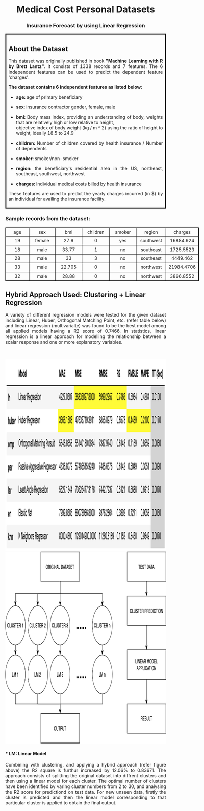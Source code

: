 <div class="lm-Widget p-Widget lm-Panel p-Panel jupyter-widgets widget-container widget-box widget-vbox" data-voila-jupyter-widget=""><div class="lm-Widget p-Widget jupyter-widgets widget-inline-hbox widget-html" style="align-items: center;"><label class="widget-label" title="" style="display: none;"></label><div class="widget-html-content"></div></div><div class="lm-Widget p-Widget jupyter-widgets widget-inline-hbox widget-html"><label class="widget-label" title="" style="display: none;"></label><div class="widget-html-content"><h1><b><center>Medical Cost Personal Datasets</center></b></h1></div></div><div class="lm-Widget p-Widget jupyter-widgets widget-inline-hbox widget-html"><label class="widget-label" title="" style="display: none;"></label><div class="widget-html-content"><h3><center>Insurance Forecast by using Linear Regression</center></h3></div></div><div class="lm-Widget p-Widget jupyter-widgets widget-inline-hbox widget-html" style="align-items: center;"><label class="widget-label" title="" style="display: none;"></label><div class="widget-html-content"></div></div><div class="lm-Widget p-Widget jupyter-widgets widget-inline-hbox widget-html" style="align-items: center;"><label class="widget-label" title="" style="display: none;"></label><div class="widget-html-content"></div></div><div class="lm-Widget p-Widget jupyter-widgets widget-inline-hbox widget-html"><label class="widget-label" title="" style="display: none;"></label><div class="widget-html-content">
<table style="width: 100%; border-collapse: collapse; border-style: solid; border-color: black;" border="2" cellpadding="25">
<tbody>
<tr>
<td style="width: 100%;">
<h2 style="text-align: justify;">About the Dataset</h2>
<p style="text-align: justify;">This dataset was originally published in book <strong>"Machine Learning with R by Brett Lantz"</strong>. It consists of 1338 records and 7 features. The 6 independent features can be used to predict the dependent feature 'charges'.</p>
<p style="text-align: justify;"><strong>The dataset contains 6 independent features as listed below:</strong></p>
<ul style="text-align: justify;">
<li>
<p><strong>age:</strong> age of primary beneficiary</p>
</li>
<li>
<p><strong>sex:</strong> insurance contractor gender, female, male</p>
</li>
<li>
<p><strong>bmi:</strong> Body mass index, providing an understanding of body, weights that are relatively high or low relative to height,<br>objective index of body weight (kg / m ^ 2) using the ratio of height to weight, ideally 18.5 to 24.9</p>
</li>
<li>
<p><strong>children:</strong> Number of children covered by health insurance / Number of dependents</p>
</li>
<li>
<p><strong>smoker:</strong> smoker/non-smoker</p>
</li>
<li>
<p><strong>region:</strong> the beneficiary's residential area in the US, northeast, southeast, southwest, northwest</p>
</li>
<li>
<p><strong>charges:</strong> Individual medical costs billed by health insurance</p>
</li>
</ul>
<p style="text-align: justify;">These features are used to predict the yearly charges incurred (in $) by an individual for availing the insurance facility.</p>
</td>
</tr>
</tbody>
</table>
<h3 style="text-align: justify;">Sample records from the dataset:</h3>
<table style="border-collapse: collapse; width: 455pt; border-style: solid; border-color: black;" border="1" width="455pt" cellspacing="0" cellpadding="0">
<tbody>
<tr style="height: 16.0pt;">
<td style="height: 16pt; width: 84.4375px; text-align: center;" height="67">age</td>
<td style="width: 85.2344px; text-align: center;">sex</td>
<td style="width: 85.3125px; text-align: center;">bmi</td>
<td style="width: 85.5312px; text-align: center;">children</td>
<td style="width: 85.3906px; text-align: center;">smoker</td>
<td style="width: 86.1094px; text-align: center;">region</td>
<td style="width: 86.6406px; text-align: center;">charges</td>
</tr>
<tr style="height: 16pt; text-align: center;">
<td style="height: 16pt; width: 84.4375px; text-align: center;" align="right" height="67">19</td>
<td style="width: 85.2344px; text-align: center;">female</td>
<td style="width: 85.3125px; text-align: center;" align="right">27.9</td>
<td style="width: 85.5312px; text-align: center;" align="right">0</td>
<td style="width: 85.3906px; text-align: center;">yes</td>
<td style="width: 86.1094px; text-align: center;">southwest</td>
<td style="width: 86.6406px; text-align: center;" align="right">16884.924</td>
</tr>
<tr style="height: 16pt; text-align: center;">
<td style="height: 16pt; width: 84.4375px; text-align: center;" align="right" height="67">18</td>
<td style="width: 85.2344px; text-align: center;">male</td>
<td style="width: 85.3125px; text-align: center;" align="right">33.77</td>
<td style="width: 85.5312px; text-align: center;" align="right">1</td>
<td style="width: 85.3906px; text-align: center;">no</td>
<td style="width: 86.1094px; text-align: center;">southeast</td>
<td style="width: 86.6406px; text-align: center;" align="right">1725.5523</td>
</tr>
<tr style="height: 16pt; text-align: center;">
<td style="height: 16pt; width: 84.4375px; text-align: center;" align="right" height="67">28</td>
<td style="width: 85.2344px; text-align: center;">male</td>
<td style="width: 85.3125px; text-align: center;" align="right">33</td>
<td style="width: 85.5312px; text-align: center;" align="right">3</td>
<td style="width: 85.3906px; text-align: center;">no</td>
<td style="width: 86.1094px; text-align: center;">southeast</td>
<td style="width: 86.6406px; text-align: center;" align="right">4449.462</td>
</tr>
<tr style="height: 16pt; text-align: center;">
<td style="height: 16pt; width: 84.4375px; text-align: center;" align="right" height="67">33</td>
<td style="width: 85.2344px; text-align: center;">male</td>
<td style="width: 85.3125px; text-align: center;" align="right">22.705</td>
<td style="width: 85.5312px; text-align: center;" align="right">0</td>
<td style="width: 85.3906px; text-align: center;">no</td>
<td style="width: 86.1094px; text-align: center;">northwest</td>
<td style="width: 86.6406px; text-align: center;" align="right">21984.4706</td>
</tr>
<tr style="height: 16pt; text-align: center;">
<td style="height: 16pt; width: 84.4375px; text-align: center;" align="right" height="67">32</td>
<td style="width: 85.2344px; text-align: center;">male</td>
<td style="width: 85.3125px; text-align: center;" align="right">28.88</td>
<td style="width: 85.5312px; text-align: center;" align="right">0</td>
<td style="width: 85.3906px; text-align: center;">no</td>
<td style="width: 86.1094px; text-align: center;">northwest</td>
<td style="width: 86.6406px; text-align: center;" align="right">3866.8552</td>
</tr>
</tbody>
</table>
</div></div><div class="lm-Widget p-Widget jupyter-widgets widget-inline-hbox widget-html" style="align-items: center;"><label class="widget-label" title="" style="display: none;"></label><div class="widget-html-content"></div></div><div class="lm-Widget p-Widget jupyter-widgets widget-inline-hbox widget-html"><label class="widget-label" title="" style="display: none;"></label><div class="widget-html-content">
<h2>Hybrid Approach Used: Clustering + Linear Regression</h2>
<p style="text-align: justify;">A variety of different regression models were tested for the given dataset including Linear, Huber, Orthogonal Matching Point, etc. (refer table below) and linear regression (multivarialte) was found to be the best model among all applied models having a R2 score of 0.7466. In statistics, linear regression is a linear approach for modelling the relationship between a scalar response and one or more explanatory variables.</p>
<p>&nbsp;</p>
</div></div>
<div class="lm-Widget p-Widget lm-Panel p-Panel jupyter-widgets widget-container widget-box widget-hbox" style="justify-content: center;"><img class="lm-Widget p-Widget jupyter-widgets widget-image" src="image1.png" width="1000" height="600"></div><div class="lm-Widget p-Widget jupyter-widgets widget-inline-hbox widget-html" style="align-items: center;"><label class="widget-label" title="" style="display: none;"></label><div class="widget-html-content"></div></div><div class="lm-Widget p-Widget jupyter-widgets widget-inline-hbox widget-html" style="align-items: center;"><label class="widget-label" title="" style="display: none;"></label><div class="widget-html-content"></div></div><div class="lm-Widget p-Widget lm-Panel p-Panel jupyter-widgets widget-container widget-box widget-hbox" style="justify-content: center;"><img class="lm-Widget p-Widget jupyter-widgets widget-image" src="image2.png" width="800" height="600"></div><div class="lm-Widget p-Widget jupyter-widgets widget-inline-hbox widget-html"><label class="widget-label" title="" style="display: none;"></label><div class="widget-html-content">



<h4>* LM: Linear Model</h4>
<p style="text-align: justify;">Combining with clustering, and applying a hybrid approach (refer figure above) the R2 square is furthur increased by 12.06% to 0.83671. The approach consists of splitting the original dataset into diffrent clusters and then using a linear model for each cluster. The optimal number of clusters have been identified by varing cluster numbers from 2 to 30, and analysing the R2 score for predictiond on test data. For new unseen data, firstly the cluster is predicted and then the linear model corresponding to that particular cluster is applied to obtain the final output.</p>
<p>&nbsp;</p>
</div></div><div class="lm-Widget p-Widget jupyter-widgets widget-inline-hbox widget-html" style="align-items: center;"><label class="widget-label" title="" style="display: none;"></label><div class="widget-html-content"></div></div><div class="lm-Widget p-Widget jupyter-widgets widget-inline-hbox widget-html"><label class="widget-label" title="" style="display: none;"></label>